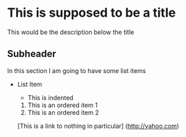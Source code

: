 # This is supposed to be a title
This would be the description below the title

## Subheader
In this section I am going to have some list items

- List Item
	- This is indented
	1. This is an ordered item 1
	2. This is an ordered item 2

	[This is a link to nothing in particular] (http://yahoo.com)

	